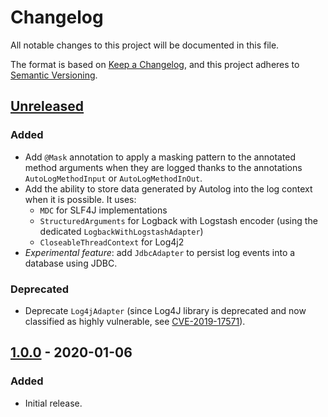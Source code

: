 # Changelog
All notable changes to this project will be documented in this file.

The format is based on [Keep a Changelog](https://keepachangelog.com/en/1.0.0/), and this project adheres to
[Semantic Versioning](https://semver.org/spec/v2.0.0.html).

## [Unreleased]
### Added
- Add `@Mask` annotation to apply a masking pattern to the annotated method arguments when they are logged thanks to the
annotations `AutoLogMethodInput` or `AutoLogMethodInOut`.
- Add the ability to store data generated by Autolog into the log context when it is possible. It uses:
  - `MDC` for SLF4J implementations
  - `StructuredArguments` for Logback with Logstash encoder (using the dedicated `LogbackWithLogstashAdapter`)
  - `CloseableThreadContext` for Log4j2
- _Experimental feature_: add `JdbcAdapter` to persist log events into a database using JDBC.
### Deprecated
- Deprecate `Log4jAdapter` (since Log4J library is deprecated and now classified as highly vulnerable, see
[CVE-2019-17571](https://nvd.nist.gov/vuln/detail/CVE-2019-17571">)).

## [1.0.0] - 2020-01-06
### Added
- Initial release.

[Unreleased]: https://github.com/maximevw/autolog/compare/v1.0.0...HEAD
[1.0.0]: https://github.com/maximevw/autolog/releases/tag/v1.0.0
